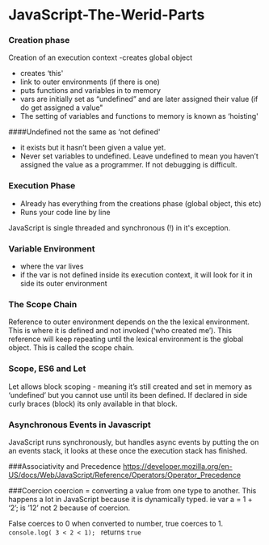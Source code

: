 # JavaScript-The-Werid-Parts


### Creation phase
Creation of an execution context
-creates global object
- creates ‘this'
- link to outer environments (if there is one)
- puts functions and variables in to memory
- vars are initially set as “undefined” and are later assigned their value (if do get assigned a value"
- The setting of variables and functions to memory is known as ‘hoisting'

####Undefined not the same as ‘not defined'
- it exists but it hasn’t been given a value yet.
- Never set variables to undefined. Leave undefined to mean you haven’t assigned the value as a programmer. If not debugging is difficult.

### Execution Phase
- Already has everything from the creations phase (global object, this etc)
- Runs your code line by line

JavaScript is single threaded and synchronous (!) in it's exception.


### Variable Environment
- where the var lives
- if the var is not defined inside its execution context, it will look for it in side its outer environment

### The Scope Chain
Reference to outer environment  depends on the the lexical environment. This is where it is defined and not invoked (‘who created me’). This reference will keep repeating until the lexical environment is the global object. This is called the scope chain.

### Scope, ES6 and Let
Let allows block scoping - meaning it’s still created and set in memory as ‘undefined’ but you cannot use until its been defined. If declared in side curly braces (block) its only available in that block.

### Asynchronous Events in Javascript
JavaScript runs synchronously, but handles async events by putting the on an events stack, it looks at these once the execution stack has finished.

###Associativity and Precedence
https://developer.mozilla.org/en-US/docs/Web/JavaScript/Reference/Operators/Operator_Precedence

###Coercion
coercion = converting a value from one type to another. This happens a lot in JavaScript because it is dynamically typed.
ie var a = 1 + ‘2’; is ’12’ not 2 because of coercion.

False coerces  to 0 when converted to number, true coerces to 1.
`console.log( 3 < 2 < 1); ` returns `true`
